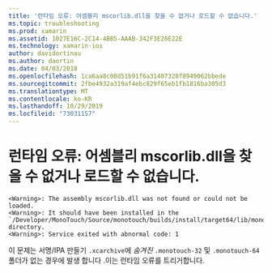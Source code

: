 ```yaml
---
title: '런타임 오류: 어셈블리 mscorlib.dll을 찾을 수 없거나 로드할 수 없습니다.'
ms.topic: troubleshooting
ms.prod: xamarin
ms.assetid: 1027E16C-2C14-4BB5-AAAB-342F3E28E22E
ms.technology: xamarin-ios
author: davidortinau
ms.author: daortin
ms.date: 04/03/2018
ms.openlocfilehash: 1ca6aa8c08d51b91f6a31407328f8949062bbede
ms.sourcegitcommit: 2fbe4932a319af4ebc829f65eb1fb1816ba305d3
ms.translationtype: MT
ms.contentlocale: ko-KR
ms.lasthandoff: 10/29/2019
ms.locfileid: "73031157"
---
```

# <a name="runtime-error-the-assembly-mscorlibdll-was-not-found-or-could-not-be-loaded"></a>런타임 오류: 어셈블리 mscorlib.dll을 찾을 수 없거나 로드할 수 없습니다.

```
<Warning>: The assembly mscorlib.dll was not found or could not be loaded.
<Warning>: It should have been installed in the `/Developer/MonoTouch/Source/monotouch/builds/install/target64/lib/mono/2.0/mscorlib.dll' directory.
<Warning>: Service exited with abnormal code: 1
```

이 문제는 서명/IPA 만들기 `.xcarchive`에 *숨겨진* `.monotouch-32` 및 `.monotouch-64` 폴더가 없는 경우에 발생 합니다 .이는 런타임 오류를 트리거합니다.
